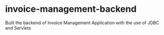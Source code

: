 # invoice-management-backend
Built the backend of Invoice Management Application with the use of JDBC and Servlets

